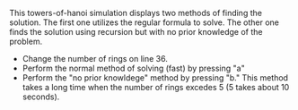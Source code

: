 This towers-of-hanoi simulation displays two methods of finding the solution. The first one utilizes the regular formula to solve. The other one finds the solution using recursion but with no prior knowledge of the problem.

 - Change the number of rings on line 36.
 - Perform the normal method of solving (fast) by pressing "a"
 - Perform the "no prior knowldege" method by pressing "b." This method takes a long time when the number of rings excedes 5 (5 takes about 10 seconds).
